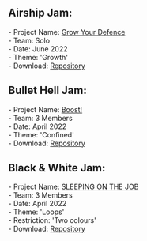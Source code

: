<div>

  <h2>Airship Jam:</h2>
  <p>- Project Name: <a href="https://twitter.com/DanielsSaul/status/1537891895824658433">Grow Your Defence</a>
  <br>- Team: Solo
  <br>- Date: June 2022
  <br>- Theme: 'Growth'
  <br>- Download: <a href="https://github.com/Jacob-Daniels/Game-Jams/tree/main/Download/Airship-Jam-2022">Repository</a>
  </p>
  
  <h2>Bullet Hell Jam:</h2>
  <p>- Project Name: <a href="https://mynameslex.itch.io/boost">Boost!</a>
  <br>- Team: 3 Members
  <br>- Date: April 2022
  <br>- Theme: 'Confined'
  <br>- Download: <a href="https://github.com/Jacob-Daniels/Game-Jams/tree/main/Download/Bullet-Hell-Jam-2022">Repository</a>
  </p>
  
  <h2>Black & White Jam:</h2>
  <p>- Project Name: <a href="https://yayacob.itch.io/sleeping-on-the-job">SLEEPING ON THE JOB</a> 
  <br>- Team: 3 Members
  <br>- Date: April 2022
  <br>- Theme: 'Loops' 
  <br>- Restriction: 'Two colours'
  <br>- Download: <a href="https://github.com/Jacob-Daniels/Game-Jams/tree/main/Download/Black-%26-White-Jam-2022">Repository</a>
  
  </p>
</div>
